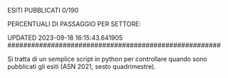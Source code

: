 ESITI PUBBLICATI 0/190 

PERCENTUALI DI PASSAGGIO PER SETTORE:

UPDATED 2023-09-18 16:15:43.641905
###################################################### 

Si tratta di un semplice script in python per controllare quando sono pubblicati gli esiti (ASN 2021, sesto quadrimestre).

